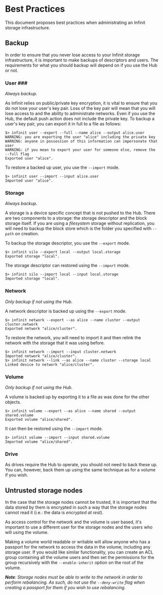Best Practices
==============

This document proposes best practices when administrating an Infinit storage infrastructure.

Backup
------

In order to ensure that you never lose access to your Infinit storage infrastructure, it is important to make backups of descriptors and users. The requirements for what you should backup will depend on if you use the Hub or not.

### User ###

*Always backup.*

As Infinit relies on public/private key encryption, it is vital to ensure that you do not lose your user's key pair. Loss of the key pair will mean that you will lose access to and the ability to administrate networks. Even if you use the Hub, the default push action does not include the private key. To backup a user's key pair, you can export it in full to a file as follows:

```
$> infinit user --export --full --name alice --output alice.user
WARNING: you are exporting the user "alice" including the private key
WARNING: anyone in possession of this information can impersonate that user
WARNING: if you mean to export your user for someone else, remove the --full flag
Exported user "alice".
```

To restore a backed up user, you use the `--import` mode.

```
$> infinit user --import --input alice.user
Imported user "alice".
```

### Storage ###

*Always backup.*

A storage is a device specific concept that is not pushed to the Hub. There are two components to a storage: the storage descriptor and the block storage itself. If you are using a *filesystem* storage without replication, you will need to backup the block store which is the folder you specified with `--path` on creation.

To backup the storage descriptor, you use the `--export` mode.

```
$> infinit silo --export local --output local.storage
Exported storage "local".
```

The storage descriptor can restored using the `--import` mode.

```
$> infinit silo --import local --input local.storage
Imported storage "local".
```

### Network ###

*Only backup if not using the Hub.*

A network descriptor is backed up using the `--export` mode.

```
$> infinit network --export --as alice --name cluster --output cluster.network
Exported network "alice/cluster".
```

To restore the network, you will need to import it and then relink the network with the storage that it was using before.

```
$> infinit network --import --input cluster.network
Imported network "alice/cluster".
$> infinit network --link --as alice --name cluster --storage local
Linked device to network "alice/cluster".
```

### Volume ###

*Only backup if not using the Hub.*

A volume is backed up by exporting it to a file as was done for the other objects.

```
$> infinit volume --export --as alice --name shared --output shared.volume
Exported volume "alice/shared".
```

It can then be restored using the `--import` mode.

```
$> infinit volume --import --input shared.volume
Imported volume "alice/shared".
```

### Drive ###

As drives require the Hub to operate, you should not need to back these up. You can, however, back them up using the same technique as for a volume if you wish.

Untrusted storage nodes
-----------------------

In the case that the storage nodes cannot be trusted, it is important that the data stored by them is encrypted in such a way that the storage nodes cannot read it (i.e.: the data is *encrypted at rest*).

As access control for the network and the volume is user based, it's important to use a different user for the storage nodes and the users who will using the volume.

Making a volume world readable or writable will allow anyone who has a passport for the network to access the data in the volume; including any storage user. If you would like similar functionality, you can create an ACL group containing all the volume users and then set the permissions for the group recursively with the `--enable-inherit` option on the root of the volume.

_**Note**: Storage nodes must be able to write to the network in order to perform rebalancing. As such, do not use the `--deny-write` flag when creating a passport for them if you wish to use rebalancing._

